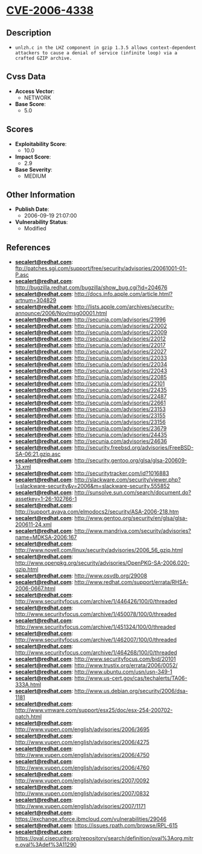 
# [CVE-2006-4338](ftp://patches.sgi.com/support/free/security/advisories/20061001-01-P.asc)

## Description

- `unlzh.c in the LHZ component in gzip 1.3.5 allows context-dependent attackers to cause a denial of service (infinite loop) via a crafted GZIP archive.`

## Cvss Data

- **Access Vector**:
  - NETWORK
- **Base Score**:
  - 5.0

## Scores

- **Exploitability Score**:
  - 10.0
- **Impact Score**:
  - 2.9
- **Base Severity**:
  - MEDIUM

## Other Information

- **Publish Date**:
  - 2006-09-19 21:07:00
- **Vulnerability Status**:
  - Modified

## References

- **secalert@redhat.com**: ftp://patches.sgi.com/support/free/security/advisories/20061001-01-P.asc
- **secalert@redhat.com**: http://bugzilla.redhat.com/bugzilla/show_bug.cgi?id=204676
- **secalert@redhat.com**: http://docs.info.apple.com/article.html?artnum=304829
- **secalert@redhat.com**: http://lists.apple.com/archives/security-announce/2006/Nov/msg00001.html
- **secalert@redhat.com**: http://secunia.com/advisories/21996
- **secalert@redhat.com**: http://secunia.com/advisories/22002
- **secalert@redhat.com**: http://secunia.com/advisories/22009
- **secalert@redhat.com**: http://secunia.com/advisories/22012
- **secalert@redhat.com**: http://secunia.com/advisories/22017
- **secalert@redhat.com**: http://secunia.com/advisories/22027
- **secalert@redhat.com**: http://secunia.com/advisories/22033
- **secalert@redhat.com**: http://secunia.com/advisories/22034
- **secalert@redhat.com**: http://secunia.com/advisories/22043
- **secalert@redhat.com**: http://secunia.com/advisories/22085
- **secalert@redhat.com**: http://secunia.com/advisories/22101
- **secalert@redhat.com**: http://secunia.com/advisories/22435
- **secalert@redhat.com**: http://secunia.com/advisories/22487
- **secalert@redhat.com**: http://secunia.com/advisories/22661
- **secalert@redhat.com**: http://secunia.com/advisories/23153
- **secalert@redhat.com**: http://secunia.com/advisories/23155
- **secalert@redhat.com**: http://secunia.com/advisories/23156
- **secalert@redhat.com**: http://secunia.com/advisories/23679
- **secalert@redhat.com**: http://secunia.com/advisories/24435
- **secalert@redhat.com**: http://secunia.com/advisories/24636
- **secalert@redhat.com**: http://security.freebsd.org/advisories/FreeBSD-SA-06:21.gzip.asc
- **secalert@redhat.com**: http://security.gentoo.org/glsa/glsa-200609-13.xml
- **secalert@redhat.com**: http://securitytracker.com/id?1016883
- **secalert@redhat.com**: http://slackware.com/security/viewer.php?l=slackware-security&y=2006&m=slackware-security.555852
- **secalert@redhat.com**: http://sunsolve.sun.com/search/document.do?assetkey=1-26-102766-1
- **secalert@redhat.com**: http://support.avaya.com/elmodocs2/security/ASA-2006-218.htm
- **secalert@redhat.com**: http://www.gentoo.org/security/en/glsa/glsa-200611-24.xml
- **secalert@redhat.com**: http://www.mandriva.com/security/advisories?name=MDKSA-2006:167
- **secalert@redhat.com**: http://www.novell.com/linux/security/advisories/2006_56_gzip.html
- **secalert@redhat.com**: http://www.openpkg.org/security/advisories/OpenPKG-SA-2006.020-gzip.html
- **secalert@redhat.com**: http://www.osvdb.org/29008
- **secalert@redhat.com**: http://www.redhat.com/support/errata/RHSA-2006-0667.html
- **secalert@redhat.com**: http://www.securityfocus.com/archive/1/446426/100/0/threaded
- **secalert@redhat.com**: http://www.securityfocus.com/archive/1/450078/100/0/threaded
- **secalert@redhat.com**: http://www.securityfocus.com/archive/1/451324/100/0/threaded
- **secalert@redhat.com**: http://www.securityfocus.com/archive/1/462007/100/0/threaded
- **secalert@redhat.com**: http://www.securityfocus.com/archive/1/464268/100/0/threaded
- **secalert@redhat.com**: http://www.securityfocus.com/bid/20101
- **secalert@redhat.com**: http://www.trustix.org/errata/2006/0052/
- **secalert@redhat.com**: http://www.ubuntu.com/usn/usn-349-1
- **secalert@redhat.com**: http://www.us-cert.gov/cas/techalerts/TA06-333A.html
- **secalert@redhat.com**: http://www.us.debian.org/security/2006/dsa-1181
- **secalert@redhat.com**: http://www.vmware.com/support/esx25/doc/esx-254-200702-patch.html
- **secalert@redhat.com**: http://www.vupen.com/english/advisories/2006/3695
- **secalert@redhat.com**: http://www.vupen.com/english/advisories/2006/4275
- **secalert@redhat.com**: http://www.vupen.com/english/advisories/2006/4750
- **secalert@redhat.com**: http://www.vupen.com/english/advisories/2006/4760
- **secalert@redhat.com**: http://www.vupen.com/english/advisories/2007/0092
- **secalert@redhat.com**: http://www.vupen.com/english/advisories/2007/0832
- **secalert@redhat.com**: http://www.vupen.com/english/advisories/2007/1171
- **secalert@redhat.com**: https://exchange.xforce.ibmcloud.com/vulnerabilities/29046
- **secalert@redhat.com**: https://issues.rpath.com/browse/RPL-615
- **secalert@redhat.com**: https://oval.cisecurity.org/repository/search/definition/oval%3Aorg.mitre.oval%3Adef%3A11290

